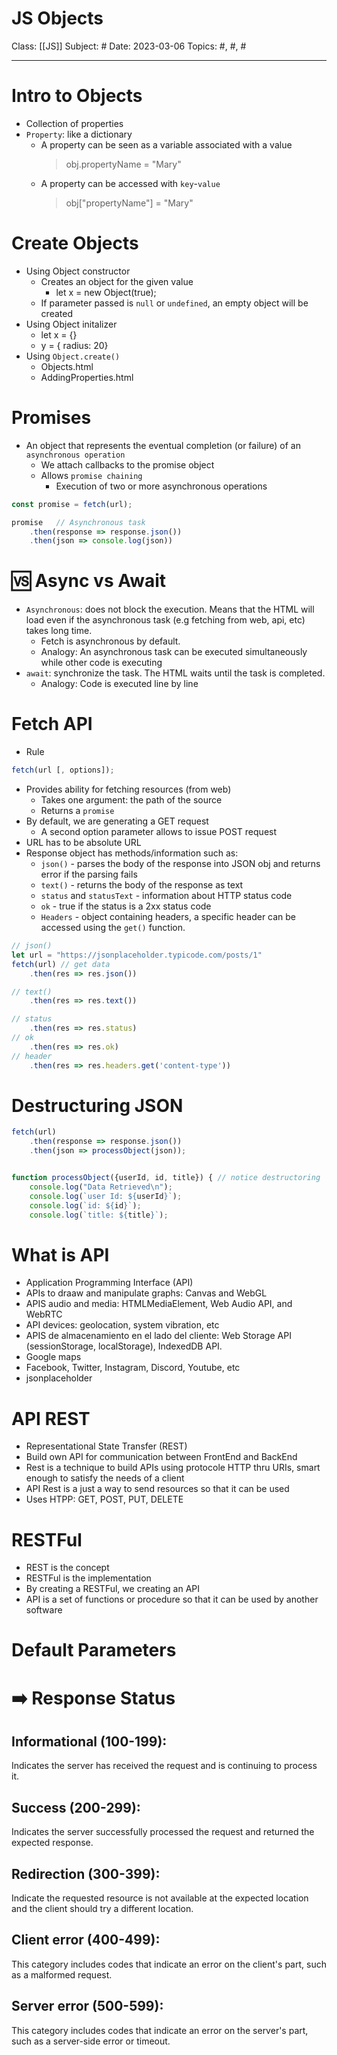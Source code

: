 # JS Objects
Class: [[JS]]
Subject: #
Date: 2023-03-06
Topics: #, #, # 

---

# Intro to Objects
- Collection of properties
- `Property`: like a dictionary
	- A property can be seen as a variable associated with a value
		> obj.propertyName = "Mary"
	- A property can be accessed with `key`-`value`
		> obj["propertyName"] = "Mary"

# Create Objects
- Using Object constructor
	- Creates an object for the given value
		- let x = new Object(true);
	- If parameter passed is `null` or `undefined`, an empty object will be created
- Using Object initalizer
	- let x = {}
	- y = { radius: 20}
- Using `Object.create()`
	- Objects.html 
	- AddingProperties.html

# Promises
- An object that represents the eventual completion (or failure) of an `asynchronous operation`
	- We attach callbacks to the promise object
	- Allows `promise chaining`
		- Execution of two or more asynchronous operations 
```js
const promise = fetch(url);

promise   // Asynchronous task
	.then(response => response.json())
	.then(json => console.log(json))
```

# 🆚 Async vs Await
- `Asynchronous`: does not block the execution. Means that the HTML will load even if the asynchronous task (e.g fetching from web, api, etc) takes long time.
	- Fetch is asynchronous by default.
	- Analogy: An asynchronous task can be executed simultaneously while other code is executing
- `await`: synchronize the task. The HTML waits until the task is completed.
	- Analogy: Code is executed line by line


# Fetch API
- Rule
```js
fetch(url [, options]);
```
- Provides ability for fetching resources (from web)
	- Takes one argument: the path of the source
	- Returns a `promise`
- By default, we are generating a GET request
	- A second option parameter allows to issue POST request
- URL has to be absolute URL
- Response object has methods/information such as:
	- `json()` - parses the body of the response into JSON obj and returns error if the parsing fails
	- `text()` - returns the body of the response as text
	- `status` and `statusText` - information about HTTP status code
	- `ok` - true if the status is a 2xx status code
	- `Headers` - object containing headers, a specific header can be accessed using the `get()` function.

```js
// json()
let url = "https://jsonplaceholder.typicode.com/posts/1" 
fetch(url) // get data
    .then(res => res.json())

// text()
	.then(res => res.text())

// status
	.then(res => res.status)
// ok
	.then(res => res.ok)
// header
	.then(res => res.headers.get('content-type'))
```


# Destructuring JSON
```js
fetch(url)
	.then(response => response.json())
	.then(json => processObject(json));


function processObject({userId, id, title}) { // notice destructoring
	console.log("Data Retrieved\n");
	console.log(`user Id: ${userId}`);
	console.log(`id: ${id}`);
	console.log(`title: ${title}`);
```

# What is API
- Application Programming Interface (API)
- APIs to draaw and manipulate graphs: Canvas and WebGL
- APIS audio and media: HTMLMediaElement, Web Audio API, and WebRTC
- API devices: geolocation, system vibration, etc
- APIS de almacenamiento en el lado del cliente: Web Storage API (sessionStorage, localStorage), IndexedDB API.
- Google maps
- Facebook, Twitter, Instagram, Discord, Youtube, etc
- jsonplaceholder


# API REST
- Representational State Transfer (REST)
- Build own API for communication between FrontEnd and BackEnd
- Rest is a technique to build APIs using protocole HTTP thru URIs, smart enough to satisfy the needs of a client
- API Rest is a just a way to send resources so that it can be used
- Uses HTPP: GET, POST, PUT, DELETE


# RESTFul
- REST is the concept
- RESTFul is the implementation
- By creating a RESTFul, we creating an API
- API is a set of functions or procedure so that it can be used by another software

# Default Parameters




# ➡️ Response Status
## Informational (100-199): 
Indicates the server has received the request and is continuing to process it.

## Success (200-299): 
Indicates the server successfully processed the request and returned the expected response.

## Redirection (300-399): 
Indicate the requested resource is not available at the expected location and the client should try a different location.

## Client error (400-499): 
This category includes codes that indicate an error on the client's part, such as a malformed request.

## Server error (500-599): 
This category includes codes that indicate an error on the server's part, such as a server-side error or timeout.